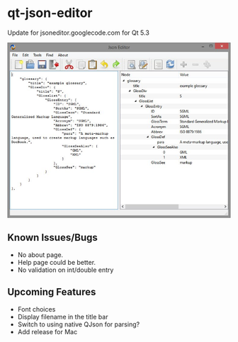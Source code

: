 qt-json-editor
==============

Update for jsoneditor.googlecode.com for Qt 5.3

![Screenshot](/images/screenshot.jpg?raw=true)

Known Issues/Bugs
---------

 - No about page.
 - Help page could be better.
 - No validation on int/double entry

Upcoming Features
----------

 - Font choices
 - Display filename in the title bar
 - Switch to using native QJson for parsing?
 - Add release for Mac
